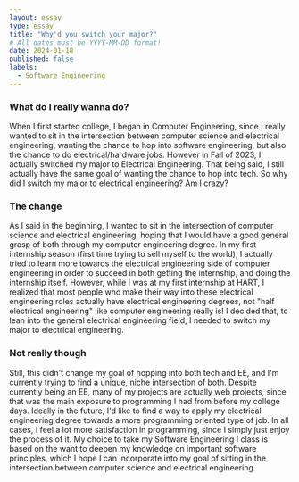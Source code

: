 ```yaml
---
layout: essay
type: essay
title: "Why'd you switch your major?"
# All dates must be YYYY-MM-DD format!
date: 2024-01-18
published: false
labels:
  - Software Engineering
---
```


### What do I really wanna do?
When I first started college, I began in Computer Engineering, since I really wanted to sit in the intersection between computer science and electrical engineering, wanting the chance to hop into software engineering, but also the chance to do electrical/hardware jobs. However in Fall of 2023, I actually switched my major to Electrical Engineering. That being said, I still actually have the same goal of wanting the chance to hop into tech. So why did I switch my major to electrical engineering? Am I crazy?

### The change
As I said in the beginning, I wanted to sit in the intersection of computer science and electrical engineering, hoping that I would have a good general grasp of both through my computer engineering degree. In my first internship season (first time trying to sell myself to the world), I actually tried to learn more towards the electrical engineering side of computer engineering in order to succeed in both getting the internship, and doing the internship itself. However, while I was at my first internship at HART, I realized that most people who make their way into these electrical engineering roles actually have electrical engineering degrees, not "half electrical engineering" like computer engineering really is! I decided that, to lean into the general electrical engineering field, I needed to switch my major to electrical engineering.

### Not really though
Still, this didn't change my goal of hopping into both tech and EE, and I'm currently trying to find a unique, niche intersection of both. Despite currently being an EE, many of my projects are actually web projects, since that was the main exposure to programming I had from before my college days. Ideally in the future, I'd like to find a way to apply my electrical engineering degree towards a more programming oriented type of job. In all cases, I feel a lot more satisfaction in programming, since I simply just enjoy the process of it. My choice to take my Software Engineering I class is based on the want to deepen my knowledge on important software principles, which I hope I can incorporate into my goal of sitting in the intersection between computer science and electrical engineering.

